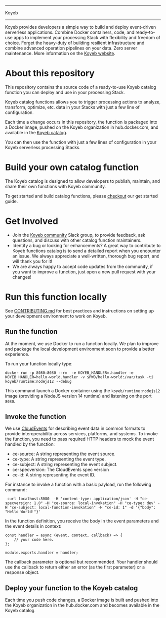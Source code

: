 *******
Koyeb
*******

Koyeb provides developers a simple way to build and deploy event-driven serverless applications. Combine Docker containers, code, and ready-to-use apps to implement your processing Stack with flexibility and freedom of choice.
Forget the heavy-duty of building resilient infrastructure and combine advanced operation pipelines on your data. Zero server maintenance. More information on the [Koyeb website](https://www.koyeb.com/).

# About this repository

This repository contains the source code of a ready-to-use Koyeb catalog function you can deploy and use in your processing Stack.

Koyeb catalog functions allows you to trigger processing actions to analyze, transform, optimize, etc. data in your Stacks with just a few line of configuration.

Each time a change occurs in this repository, the function is packaged into a Docker image, pushed on the Koyeb organization in hub.docker.com, and available in the [Koyeb catalog](https://www.koyeb.com/catalog).

You can then use the function with just a few lines of configuration in your Koyeb serverless processing Stacks.

# Build your own catalog function

The Koyeb catalog is designed to allow developers to publish, maintain, and share their own functions with Koyeb community.

To get started and build catalog functions, please [checkout](https://www.koyeb.com/docs) our get started guide.

# Get Involved

*  Join the [Koyeb community](https://slack.koyeb.com) Slack group, to provide feedback, ask questions, and discuss with other catalog function maintainers.
*  Identify a bug or looking for enhancements? A great way to contribute to Koyeb functions catalog is to send a detailed report when you encounter an issue. We always appreciate a well-written, thorough bug report, and will thank you for it!
*  We are always happy to accept code updates from the community, if you want to improve a function, just open a new pull request with your changes!

# Run this function locally

See [CONTRIBUTING.md](CONTRIBUTING.md) for best practices and instructions on setting up your development environment to work on Koyeb.

## Run the function

At the moment, we use Docker to run a function locally. We plan to improve and package the local development environment soon to provide a better experience.

To run your function locally type:

```
docker run -p 8080:8080 --rm  -e KOYEB_HANDLER=.handler -e KOYEB_HANDLER=hello-world.handler -v $PWD/hello-world:/var/task -ti koyeb/runtime:nodejs12 --debug
```

This command launch a Docker container using the `koyeb/runtime:nodejs12` image (providing a NodeJS version 14 runtime) and listening on the port `8080`.

## Invoke the function

We use [CloudEvents](https://github.com/cloudevents/spec) for describing event data in common formats to provide interoperability across services, platforms, and systems. To invoke the function, you need to pass required HTTP headers to mock the event handled by the function:

- ce-source: A string representing the event source.
- ce-type: A string representing the event type.
- ce-subject: A string representing the event subject.
- ce-specversion: The CloudEvents spec version
- ce-id: A string representing the event ID.

For instance to invoke a function with a basic payload, run the following command:

```
 curl localhost:8080  -H 'content-type: application/json' -H "ce-specversion: 1.0" -H "ce-source: local-invokation" -H "ce-type: dev" -H "ce-subject: local-function-invokation" -H "ce-id: 1" -d '{"body": "Hello World!"}'
```

In the function definition, you receive the body in the event parameters and the event details in context:

```
const handler = async (event, context, callback) => {
    // your code here.
};

module.exports.handler = handler;
```

The callback parameter is optional but recommended. Your handler should use the callback to return either an error (as the first parameter) or a response object.

## Deploy your function to the Koyeb catalog

Each time you push code changes, a Docker image is built and pushed into the Koyeb organization in the hub.docker.com and becomes available in the Koyeb catalog.